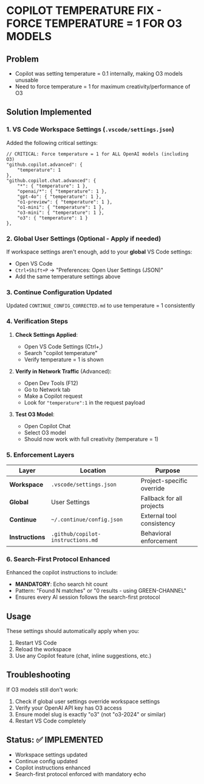 # COPILOT TEMPERATURE FIX - FORCE TEMPERATURE = 1 FOR O3 MODELS

## Problem
- Copilot was setting temperature = 0.1 internally, making O3 models unusable
- Need to force temperature = 1 for maximum creativity/performance of O3

## Solution Implemented

### 1. VS Code Workspace Settings (`.vscode/settings.json`)
Added the following critical settings:

```jsonc
// CRITICAL: Force temperature = 1 for ALL OpenAI models (including O3)
"github.copilot.advanced": {
    "temperature": 1
},
"github.copilot.chat.advanced": {
    "*": { "temperature": 1 },
    "openai/*": { "temperature": 1 },
    "gpt-4o": { "temperature": 1 },
    "o1-preview": { "temperature": 1 },
    "o1-mini": { "temperature": 1 },
    "o3-mini": { "temperature": 1 },
    "o3": { "temperature": 1 }
},
```

### 2. Global User Settings (Optional - Apply if needed)
If workspace settings aren't enough, add to your **global** VS Code settings:
- Open VS Code
- `Ctrl+Shift+P` → "Preferences: Open User Settings (JSON)"
- Add the same temperature settings above

### 3. Continue Configuration Updated
Updated `CONTINUE_CONFIG_CORRECTED.md` to use temperature = 1 consistently

### 4. Verification Steps

1. **Check Settings Applied**:
   - Open VS Code Settings (Ctrl+,)
   - Search "copilot temperature"
   - Verify temperature = 1 is shown

2. **Verify in Network Traffic** (Advanced):
   - Open Dev Tools (F12)
   - Go to Network tab
   - Make a Copilot request
   - Look for `"temperature":1` in the request payload

3. **Test O3 Model**:
   - Open Copilot Chat
   - Select O3 model
   - Should now work with full creativity (temperature = 1)

### 5. Enforcement Layers

| Layer | Location | Purpose |
|-------|----------|---------|
| **Workspace** | `.vscode/settings.json` | Project-specific override |
| **Global** | User Settings | Fallback for all projects |
| **Continue** | `~/.continue/config.json` | External tool consistency |
| **Instructions** | `.github/copilot-instructions.md` | Behavioral enforcement |

### 6. Search-First Protocol Enhanced

Enhanced the copilot instructions to include:
- **MANDATORY**: Echo search hit count
- Pattern: "Found N matches" or "0 results - using GREEN-CHANNEL"
- Ensures every AI session follows the search-first protocol

## Usage
These settings should automatically apply when you:
1. Restart VS Code
2. Reload the workspace
3. Use any Copilot feature (chat, inline suggestions, etc.)

## Troubleshooting
If O3 models still don't work:
1. Check if global user settings override workspace settings
2. Verify your OpenAI API key has O3 access
3. Ensure model slug is exactly "o3" (not "o3-2024" or similar)
4. Restart VS Code completely

## Status: ✅ IMPLEMENTED
- Workspace settings updated
- Continue config updated  
- Copilot instructions enhanced
- Search-first protocol enforced with mandatory echo
